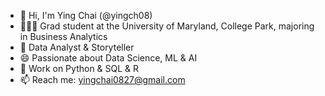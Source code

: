 - 👋 Hi, I'm Ying Chai (@yingch08)
- 👩🏻‍🎓 Grad student at the University of Maryland, College Park, majoring in Business Analytics
- 💬 Data Analyst & Storyteller
- 😄 Passionate about Data Science, ML & AI
- 🔭 Work on Python & SQL & R
- 📫 Reach me: yingchai0827@gmail.com
